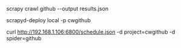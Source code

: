 	
scrapy crawl github --output results.json

scrapyd-deploy local -p cwgithub

curl http://192.168.1.106:6800/schedule.json -d project=cwgithub -d spider=github